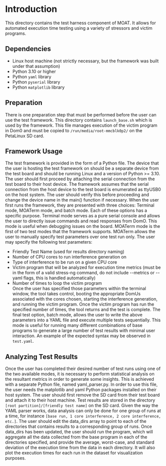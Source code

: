 # Introduction
This directory contains the test harness component of MOAT. It allows for automated execution time testing using a variety of stressors and victim programs.

## Dependencies
* Linux host machine (not strictly necessary, but the framework was built under that assumption)
* Python 3.10 or higher
* Python `yaml` library
* Python `pyserial` library
* Python `matplotlib` library

## Preparation
There is one preparation step that must be performed before the user can use the test framework. This directory contains `launch_base.sh` which is used by the framework. This file manages execution of the victim program in Dom0 and must be copied to `/run/media/root-mmcblk0p2/` on the PetaLinux SD card.

## Framework Usage
The test framework is provided in the form of a Python file. The device that the user is hosting the test framework on should be a separate device from the test board and should be running Linux and a version of Python >= 3.10. The user should first proceed by attaching the serial connection from the test board to their host device. The framework assumes that the serial connection from the host device to the test board is enumerated as ttyUSB0 on the host system. The user should verify this before proceeding and change the device name in the main() function if necessary. 
When the user first runs the framework, they are presented with three choices: Terminal mode, MOATerm mode, and batch mode. Each of these options has a specific purpose. Terminal mode serves as a pure serial console and allows the user to directly issue commands and read responses from DomO. This mode is useful when debugging issues on the board. MOATerm mode is the first of two test modes that the framework supports. MOATerm allows the user to manually specify test parameters over one test run only. The user may specify the following test parameters:
* Friendly Test Name (used for results directory naming)
* Number of CPU cores to run interference generation on
* Type of interference to be run on a given CPU core
* Victim program that will be analyzed for execution time metrics (must be in the form of a valid stress-ng command, do not include --metrics or --yaml flags, this is handled automatically)
* Number of times to loop the victim program  
Once the user has specified those parameters within the terminal window, the tool takes control, booting the appropriate DomUs associated with the cores chosen, starting the interference generation, and running the victim program. Once the victim program has run the specified number of times, the tool returns and the test is complete.
The final test option, batch mode, allows the user to write the above parameters into a YAML file and execute multiple tests sequentially. This mode is useful for running many different combinations of base programs to generate a large number of test results with minimal user interaction. An example of the expected syntax may be observed in `test.yaml`.

## Analyzing Test Results
Once the user has completed their desired number of test runs using one of the two available modes, it is necessary to perform statistical analysis on the resultant metrics in order to generate some insights. This is achieved with a separate Python file, named yaml\_parser.py. In order to use this file, the user needs the matplotlib and yaml Python packages installed on their host system. The user should first remove the SD card from their test board and attach it to their host machine. Test results are stored in the directory `[root partition]/[friendly test name]` on the SD card. Given the way the YAML parser works, data analysis can only be done for one group of runs at a time, for instance `[base run, 1 core interference, 2 core interference, etc.]`. The user should edit the data\_dirs array to point to each of the directories that contains results to a corresponding group of runs. Once data_dirs has been updated, the user should run the program, which will aggregate all the data collected from the base program in each of the directories specified, and provide the average, worst-case, and standard deviation of the execution time from the data in each directory. It will also plot the execution times for each run in the dataset for visualization purposes.


